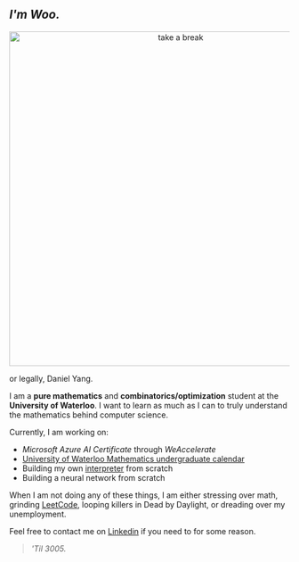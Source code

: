 ## *I'm Woo.*
<div align="center">
<img src="https://github.com/sprwoo/sprwoo/blob/main/IMG_9582.jpg" alt="take a break" width="600"/>
</div>

or legally, Daniel Yang. 

I am a **pure mathematics** and **combinatorics/optimization** student at the **University of Waterloo**. I want to learn as much as I can to truly understand the mathematics behind computer science. 

Currently, I am working on:
- *Microsoft Azure AI Certificate* through *WeAccelerate*
- [University of Waterloo Mathematics undergraduate calendar](https://github.com/sprwoo/UW-Undergrad-Calendar)
- Building my own [interpreter](https://github.com/sprwoo/Compiler) from scratch
- Building a neural network from scratch

When I am not doing any of these things, I am either stressing over math, grinding [LeetCode](https://leetcode.com/u/sprucetreeleaf/), looping killers in Dead by Daylight, or dreading over my unemployment. 

Feel free to contact me on [Linkedin](https://www.linkedin.com/in/yangiel/) if you need to for some reason. 

> *'Til 3005.*
